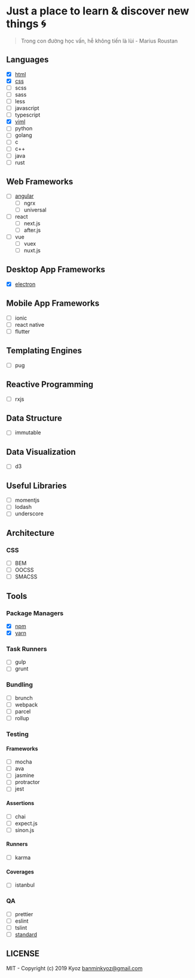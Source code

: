 # Just a place to learn & discover new things :cyclone:
> Trong con đường học vấn, hễ không tiến là lùi - Marius Roustan

## Languages

- [x] [html]()
- [x] [css]()
- [ ] scss
- [ ] sass
- [ ] less
- [ ] javascript
- [ ] typescript
- [x] [viml](./viml)
- [ ] python
- [ ] golang
- [ ] c
- [ ] c++
- [ ] java
- [ ] rust

## Web Frameworks

- [ ] [angular](./angular)
    - [ ] ngrx
    - [ ] universal
- [ ] react
    - [ ] next.js
    - [ ] after.js
- [ ] vue
    - [ ] vuex
    - [ ] nuxt.js

## Desktop App Frameworks

- [x] [electron]()

## Mobile App Frameworks

- [ ] ionic
- [ ] react native
- [ ] flutter

## Templating Engines

- [ ] pug

## Reactive Programming

- [ ] rxjs

## Data Structure

- [ ] immutable

## Data Visualization

- [ ] d3

## Useful Libraries

- [ ] momentjs
- [ ] lodash
- [ ] underscore

## Architecture

### CSS

- [ ] BEM
- [ ] OOCSS
- [ ] SMACSS

## Tools

### Package Managers

- [x] [npm]()
- [x] [yarn]()

### Task Runners

- [ ] gulp
- [ ] grunt

### Bundling

- [ ] brunch
- [ ] webpack
- [ ] parcel
- [ ] rollup

### Testing

#### Frameworks

- [ ] mocha
- [ ] ava
- [ ] jasmine
- [ ] protractor
- [ ] jest

#### Assertions

- [ ] chai
- [ ] expect.js
- [ ] sinon.js

#### Runners

- [ ] karma

#### Coverages

- [ ] istanbul

### QA

- [ ] prettier
- [ ] eslint
- [ ] tslint
- [ ] [standard](https://github.com/standard/standard)

## LICENSE

MIT - Copyright (c) 2019 Kyoz <banminkyoz@gmail.com>
